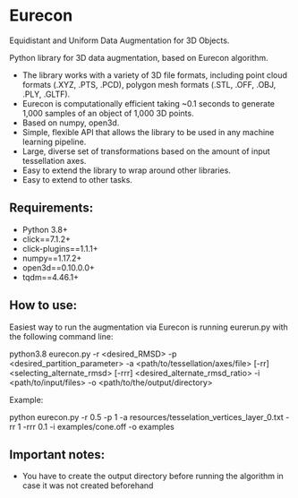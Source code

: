 # Eurecon

Equidistant and Uniform Data Augmentation for 3D Objects.

Python library for 3D data augmentation, based on Eurecon algorithm. 

- The library works with a variety of 3D file formats, including point cloud formats (.XYZ, .PTS, .PCD), polygon mesh formats (.STL, .OFF, .OBJ, .PLY, .GLTF).
- Eurecon is computationally efficient taking ~0.1 seconds to generate 1,000 samples  of an object of 1,000 3D points. 
- Based on numpy, open3d.
- Simple, flexible API that allows the library to be used in any machine learning pipeline.
- Large, diverse set of transformations based on the amount of input tessellation axes.
- Easy to extend the library to wrap around other libraries.
- Easy to extend to other tasks.



## Requirements:
- Python 3.8+
- click==7.1.2+
- click-plugins==1.1.1+
- numpy==1.17.2+
- open3d==0.10.0.0+
- tqdm==4.46.1+


## How to use:

Easiest way to run the augmentation via Eurecon is running eurerun.py with the following command line:

python3.8 eurecon.py -r <desired_RMSD> -p <desired_partition_parameter> -a <path/to/tessellation/axes/file> [-rr] <selecting_alternate_rmsd> [-rrr] <desired_alternate_rmsd_ratio> -i <path/to/input/files> -o <path/to/the/output/directory>

Example:

python eurecon.py -r 0.5 -p 1 -a resources/tesselation_vertices_layer_0.txt -rr 1 -rrr 0.1 -i examples/cone.off -o examples

## Important notes:

- You have to create the output directory before running the algorithm in case it was not created beforehand
